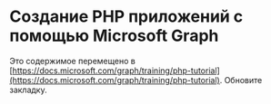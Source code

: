 # <a name="build-php-apps-with-microsoft-graph"></a>Создание PHP приложений с помощью Microsoft Graph

Это содержимое перемещено в [https://docs.microsoft.com/graph/training/php-tutorial](https://docs.microsoft.com/graph/training/php-tutorial). Обновите закладку.
